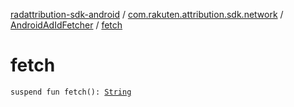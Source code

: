 [radattribution-sdk-android](../../index.md) / [com.rakuten.attribution.sdk.network](../index.md) / [AndroidAdIdFetcher](index.md) / [fetch](./fetch.md)

# fetch

`suspend fun fetch(): `[`String`](https://kotlinlang.org/api/latest/jvm/stdlib/kotlin/-string/index.html)
